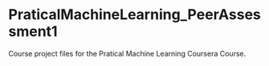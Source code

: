 # PraticalMachineLearning_PeerAssessment1

Course project files for the Pratical Machine Learning Coursera Course.
